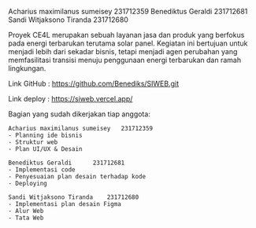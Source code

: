 Acharius maximilanus sumeisey	231712359
Benediktus Geraldi		231712681
Sandi Witjaksono Tiranda	231712680

Proyek CE4L merupakan sebuah layanan jasa dan produk yang berfokus pada energi terbarukan terutama solar panel. Kegiatan ini bertujuan untuk menjadi lebih
dari sekadar bisnis, tetapi menjadi agen perubahan yang memfasilitasi transisi menuju penggunaan energi
terbarukan dan ramah lingkungan.

Link GitHub : https://github.com/Benediks/SIWEB.git

Link deploy : https://siweb.vercel.app/

Bagian yang sudah dikerjakan tiap anggota:
	
	Acharius maximilanus sumeisey	231712359
	- Planning ide bisnis
	- Struktur web
	- Plan UI/UX & Desain

	Benediktus Geraldi		231712681
	- Implementasi code
	- Penyesuaian plan desain terhadap kode
	- Deploying

	Sandi Witjaksono Tiranda	231712680
	- Implementasi plan desain Figma
	- Alur Web
	- Tata Web